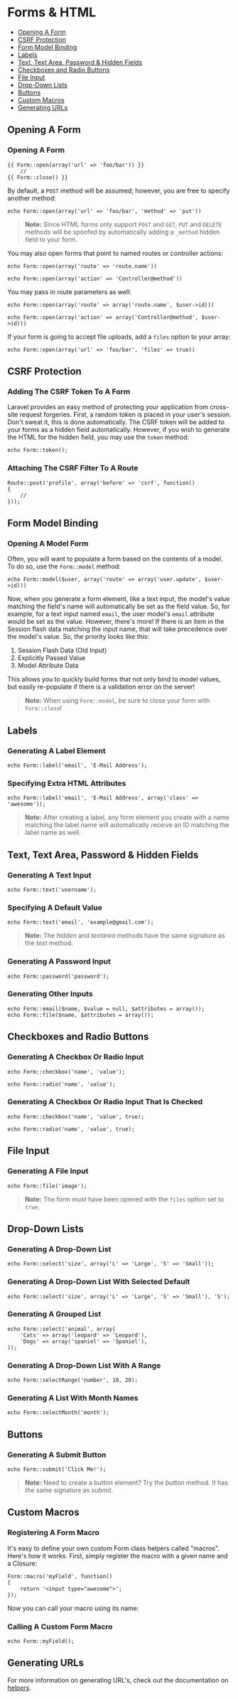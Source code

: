 # Forms & HTML

* [Opening A Form](html.md#opening-a-form)
* [CSRF Protection](html.md#csrf-protection)
* [Form Model Binding](html.md#form-model-binding)
* [Labels](html.md#labels)
* [Text, Text Area, Password & Hidden Fields](html.md#text)
* [Checkboxes and Radio Buttons](html.md#checkboxes-and-radio-buttons)
* [File Input](html.md#file-input)
* [Drop-Down Lists](html.md#drop-down-lists)
* [Buttons](html.md#buttons)
* [Custom Macros](html.md#custom-macros)
* [Generating URLs](html.md#generating-urls)

## Opening A Form

### Opening A Form

```text
{{ Form::open(array('url' => 'foo/bar')) }}
    //
{{ Form::close() }}
```

By default, a `POST` method will be assumed; however, you are free to specify another method:

```text
echo Form::open(array('url' => 'foo/bar', 'method' => 'put'))
```

> **Note:** Since HTML forms only support `POST` and `GET`, `PUT` and `DELETE` methods will be spoofed by automatically adding a `_method` hidden field to your form.

You may also open forms that point to named routes or controller actions:

```text
echo Form::open(array('route' => 'route.name'))

echo Form::open(array('action' => 'Controller@method'))
```

You may pass in route parameters as well:

```text
echo Form::open(array('route' => array('route.name', $user->id)))

echo Form::open(array('action' => array('Controller@method', $user->id)))
```

If your form is going to accept file uploads, add a `files` option to your array:

```text
echo Form::open(array('url' => 'foo/bar', 'files' => true))
```

## CSRF Protection

### Adding The CSRF Token To A Form

Laravel provides an easy method of protecting your application from cross-site request forgeries. First, a random token is placed in your user's session. Don't sweat it, this is done automatically. The CSRF token will be added to your forms as a hidden field automatically. However, if you wish to generate the HTML for the hidden field, you may use the `token` method:

```text
echo Form::token();
```

### Attaching The CSRF Filter To A Route

```text
Route::post('profile', array('before' => 'csrf', function()
{
    //
}));
```

## Form Model Binding

### Opening A Model Form

Often, you will want to populate a form based on the contents of a model. To do so, use the `Form::model` method:

```text
echo Form::model($user, array('route' => array('user.update', $user->id)))
```

Now, when you generate a form element, like a text input, the model's value matching the field's name will automatically be set as the field value. So, for example, for a text input named `email`, the user model's `email` attribute would be set as the value. However, there's more! If there is an item in the Session flash data matching the input name, that will take precedence over the model's value. So, the priority looks like this:

1. Session Flash Data \(Old Input\)
2. Explicitly Passed Value
3. Model Attribute Data

This allows you to quickly build forms that not only bind to model values, but easily re-populate if there is a validation error on the server!

> **Note:** When using `Form::model`, be sure to close your form with `Form::close`!

## Labels

### Generating A Label Element

```text
echo Form::label('email', 'E-Mail Address');
```

### Specifying Extra HTML Attributes

```text
echo Form::label('email', 'E-Mail Address', array('class' => 'awesome'));
```

> **Note:** After creating a label, any form element you create with a name matching the label name will automatically receive an ID matching the label name as well.

## Text, Text Area, Password & Hidden Fields

### Generating A Text Input

```text
echo Form::text('username');
```

### Specifying A Default Value

```text
echo Form::text('email', 'example@gmail.com');
```

> **Note:** The _hidden_ and _textarea_ methods have the same signature as the _text_ method.

### Generating A Password Input

```text
echo Form::password('password');
```

### Generating Other Inputs

```text
echo Form::email($name, $value = null, $attributes = array());
echo Form::file($name, $attributes = array());
```

## Checkboxes and Radio Buttons

### Generating A Checkbox Or Radio Input

```text
echo Form::checkbox('name', 'value');

echo Form::radio('name', 'value');
```

### Generating A Checkbox Or Radio Input That Is Checked

```text
echo Form::checkbox('name', 'value', true);

echo Form::radio('name', 'value', true);
```

## File Input

### Generating A File Input

```text
echo Form::file('image');
```

> **Note:** The form must have been opened with the `files` option set to `true`.

## Drop-Down Lists

### Generating A Drop-Down List

```text
echo Form::select('size', array('L' => 'Large', 'S' => 'Small'));
```

### Generating A Drop-Down List With Selected Default

```text
echo Form::select('size', array('L' => 'Large', 'S' => 'Small'), 'S');
```

### Generating A Grouped List

```text
echo Form::select('animal', array(
    'Cats' => array('leopard' => 'Leopard'),
    'Dogs' => array('spaniel' => 'Spaniel'),
));
```

### Generating A Drop-Down List With A Range

```text
echo Form::selectRange('number', 10, 20);
```

### Generating A List With Month Names

```text
echo Form::selectMonth('month');
```

## Buttons

### Generating A Submit Button

```text
echo Form::submit('Click Me!');
```

> **Note:** Need to create a button element? Try the _button_ method. It has the same signature as _submit_.

## Custom Macros

### Registering A Form Macro

It's easy to define your own custom Form class helpers called "macros". Here's how it works. First, simply register the macro with a given name and a Closure:

```text
Form::macro('myField', function()
{
    return '<input type="awesome">';
});
```

Now you can call your macro using its name:

### Calling A Custom Form Macro

```text
echo Form::myField();
```

## Generating URLs

For more information on generating URL's, check out the documentation on [helpers](https://github.com/bryantyan/laravel4.2docs/tree/f12ffb53f9f16c3968c58e9dd508247dc98deb70/docs/helpers/README.md#urls).

